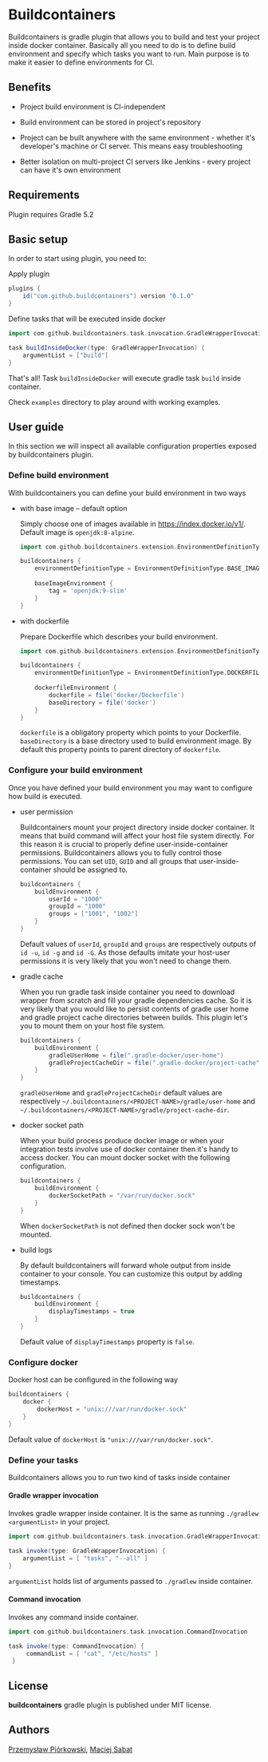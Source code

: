 # Buildcontainers

Buildcontainers is gradle plugin that allows you to build and test your project inside docker container. Basically
all you need to do is to define build environment and specify which tasks you want to run. Main purpose is to make it
easier to define environments for CI.

## Benefits
- Project build environment is CI-independent

- Build environment can be stored in project's repository

- Project can be built anywhere with the same environment - whether it's developer's machine or CI server. This means
  easy troubleshooting

- Better isolation on multi-project CI servers like Jenkins - every project can have it's own environment

## Requirements
Plugin requires Gradle 5.2

## Basic setup
In order to start using plugin, you need to:

Apply plugin
```groovy
plugins {
    id("com.github.buildcontainers") version "0.1.0"
}
```

Define tasks that will be executed inside docker

```groovy
import com.github.buildcontainers.task.invocation.GradleWrapperInvocation

task buildInsideDocker(type: GradleWrapperInvocation) {
    argumentList = ["build"]
}
```

That's all! Task `buildInsideDocker` will execute gradle task `build` inside container.

Check `examples` directory to play around with working examples.

## User guide

In this section we will inspect all available configuration properties exposed by buildcontainers plugin.

### Define build environment

With buildcontainers you can define your build environment in two ways

* with base image – default option

    Simply choose one of images available in https://index.docker.io/v1/. Default image is `openjdk:8-alpine`.
    
    ```groovy
    import com.github.buildcontainers.extension.EnvironmentDefinitionType
    
    buildcontainers {
        environmentDefinitionType = EnvironmentDefinitionType.BASE_IMAGE
        
        baseImageEnvironment {
            tag = 'openjdk:9-slim'
        }
    }
    ```

* with dockerfile

    Prepare Dockerfile which describes your build environment.

    ```groovy
    import com.github.buildcontainers.extension.EnvironmentDefinitionType
    
    buildcontainers {
        environmentDefinitionType = EnvironmentDefinitionType.DOCKERFILE
        
        dockerfileEnvironment {
            dockerfile = file('docker/Dockerfile')
            baseDirectory = file('docker')
        }
    }
    ```
    
    `dockerfile` is a obligatory property which points to your Dockerfile. `baseDirectory` is a base directory used 
    to build environment image. By default this property points to parent directory of `dockerfile`.

### Configure your build environment

Once you have defined your build environment you may want to configure how build is executed.

* user permission

    Buildcontainers mount your project directory inside docker container. It means that build command will affect 
    your host file system directly. For this reason it is crucial to properly define user-inside-container permissions.
    Buildcontainers allows you to fully control those permissions. You can set `UID`, `GUID` and all groups that 
    user-inside-container should be assigned to.
    
    ```groovy   
    buildcontainers {
        buildEnvironment {
            userId = "1000"
            groupId = "1000"
            groups = ["1001", "1002"]
        }
    }
    ```
    
    Default values of `userId`, `groupId` and `groups` are respectively outputs of `id -u`, `id -g` and `id -G`. As 
    those defaults imitate your host-user permissions it is very likely that you won't need to change them.
    
* gradle cache

    When you run gradle task inside container you need to download wrapper from scratch and fill your gradle 
    dependencies cache. So it is very likely that you would like to persist contents of gradle user home and gradle 
    project cache directories between builds. This plugin let's you to mount them on your host file system.
    
    ```groovy
    buildcontainers {
        buildEnvironment {
            gradleUserHome = file(".gradle-docker/user-home")
            gradleProjectCacheDir = file(".gradle-docker/project-cache")
        }
    }
    ```
    
    `gradleUserHome` and `gradleProjectCacheDir` default values are respectively 
    `~/.buildcontainers/<PROJECT-NAME>/gradle/user-home` and 
    `~/.buildcontainers/<PROJECT-NAME>/gradle/project-cache-dir`.

* docker socket path

    When your build process produce docker image or when your integration tests involve use of docker container then
    it's handy to access docker. You can mount docker socket with the following configuration.
    
    ```groovy
    buildcontainers {
        buildEnvironment {
            dockerSocketPath = "/var/run/docker.sock"
        }
    }
    ```
    
    When `dockerSocketPath` is not defined then docker sock won't be mounted.
    
* build logs

    By default buildcontainers will forward whole output from inside container to your console. You can customize this
    output by adding timestamps.
    
    ```groovy
    buildcontainers {
        buildEnvironment {
            displayTimestamps = true
        }
    }
    ```
    
    Default value of `displayTimestamps` property is `false`.
    
### Configure docker

Docker host can be configured in the following way

```groovy
buildcontainers {
    docker {
        dockerHost = "unix:///var/run/docker.sock"
    }
}
```

Default value of `dockerHost` is `"unix:///var/run/docker.sock"`.

### Define your tasks

Buildcontainers allows you to run two kind of tasks inside container

#### Gradle wrapper invocation

Invokes gradle wrapper inside container. It is the same as running `./gradlew <argumentList>` in your project.

```groovy
import com.github.buildcontainers.task.invocation.GradleWrapperInvocation

task invoke(type: GradleWrapperInvocation) {
    argumentList = [ "tasks", "--all" ]
}
```

`argumentList` holds list of arguments passed to `./gradlew` inside container.

#### Command invocation

Invokes any command inside container.

```groovy
import com.github.buildcontainers.task.invocation.CommandInvocation

task invoke(type: CommandInvocation) {
     commandList = [ "cat", "/etc/hosts" ]
 }
```

## License

**buildcontainers** gradle plugin is published under MIT license. 

## Authors
[Przemysław Piórkowski](https://github.com/piorkowskiprzemyslaw), [Maciej Sabat](https://github.com/msabat)
